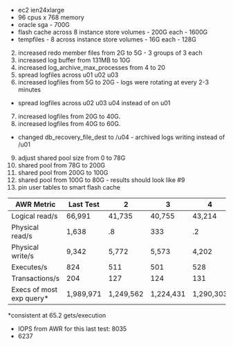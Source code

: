 - ec2 ien24xlarge
- 96 cpus x 768 memory
- oracle sga - 700G
- flash cache across 8 instance store volumes - 200G each - 1600G
- tempfiles - 8 across instance store volumes - 16G each - 128G

2. increased redo member files from 2G to 5G - 3 groups of 3 each
3. increased log buffer from 131MB to 10G 
4. increased log_archive_max_processes from 4 to 20
5. spread logfiles across u01 u02 u03
6. increased logfiles from 5G to 20G - logs were rotating at every 2-3 minutes
  - spread logfiles across u02 u03 u04 instead of on u01
7. increased logfiles from 20G to 40G.
8. increased logfiles from 40G to 60G.
  - changed db_recovery_file_dest to /u04 - archived logs writing instead of /u01
9. adjust shared pool size from 0 to 78G
10. shared pool from 78G to 200G
11. shared pool from 200G to 100G
12. shared pool from 100G to 80G - results should look like #9
13. pin user tables to smart flash cache


| AWR Metric              |  Last Test|   2       | 3         | 4         | 5     |  6        |  7        |   8       |   9       |   10      | 11 |      12          |
| ----                    | ----      | ------    | ----      | -----     | ----  | ----      | ----      | ----      | ----      | -----     | ---     | ----        | 
| Logical read/s          |  66,991   | 41,735    | 40,755    | 43,214    | NA    | 83,120    | 133,312   | 121,897   | 154,954   | 133,194   | 128,724 | 152,165     |
| Physical read/s         |  1,638    | .8        | 333       |.2         |       | .2        | 325       | .2        | 4.2       | 336       | 335     | 335         |
| Physical write/s        |  9,342    | 5,772     | 5,573     |  4,202    |       | 4,536     | 4,894     | 3,384     | 4,285     | 5,556     | 3,838   | 4,277       |
| Executes/s              |  824      | 511       | 501       | 528       |       | 1,016     | 1,633     | 1,491     | 1,900     | 1,632     |1,578    |  1,864      |
| Transactions/s          |  204      | 127       | 124       | 131       |       | 253       | 407       | 372       | 472       | 406       | 392     | 464         |
| Execs of most exp query*| 1,989,971 | 1,249,562 | 1,224,431 | 1,290,303 |  NA   | 2,471,303 | 3,963,227 | 3,631,911 | 4,606,302 | 3,953,952 | 3,839,860 | 4,533,680 |


*consistent at 65.2 gets/execution     

- IOPS from AWR for this last test: 8035
- 6237

